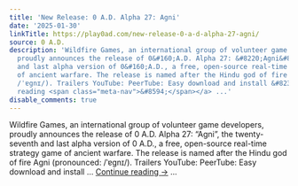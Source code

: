 ```yaml
---
title: 'New Release: 0 A.D. Alpha 27: Agni'
date: '2025-01-30'
linkTitle: https://play0ad.com/new-release-0-a-d-alpha-27-agni/
source: 0 A.D.
description: 'Wildfire Games, an international group of volunteer game developers,
  proudly announces the release of 0&#160;A.D. Alpha 27: &#8220;Agni&#8221;, the twenty-seventh
  and last alpha version of 0&#160;A.D., a free, open-source real-time strategy game
  of ancient warfare. The release is named after the Hindu god of fire Agni (pronounced:
  /ˈɐgnɪ/). Trailers YouTube: PeerTube: Easy download and install &#8230; <a href="https://play0ad.com/new-release-0-a-d-alpha-27-agni/">Continue
  reading <span class="meta-nav">&#8594;</span></a> ...'
disable_comments: true
---
```

Wildfire Games, an international group of volunteer game developers, proudly announces the release of 0&#160;A.D. Alpha 27: &#8220;Agni&#8221;, the twenty-seventh and last alpha version of 0&#160;A.D., a free, open-source real-time strategy game of ancient warfare. The release is named after the Hindu god of fire Agni (pronounced: /ˈɐgnɪ/). Trailers YouTube: PeerTube: Easy download and install &#8230; <a href="https://play0ad.com/new-release-0-a-d-alpha-27-agni/">Continue reading <span class="meta-nav">&#8594;</span></a> ...